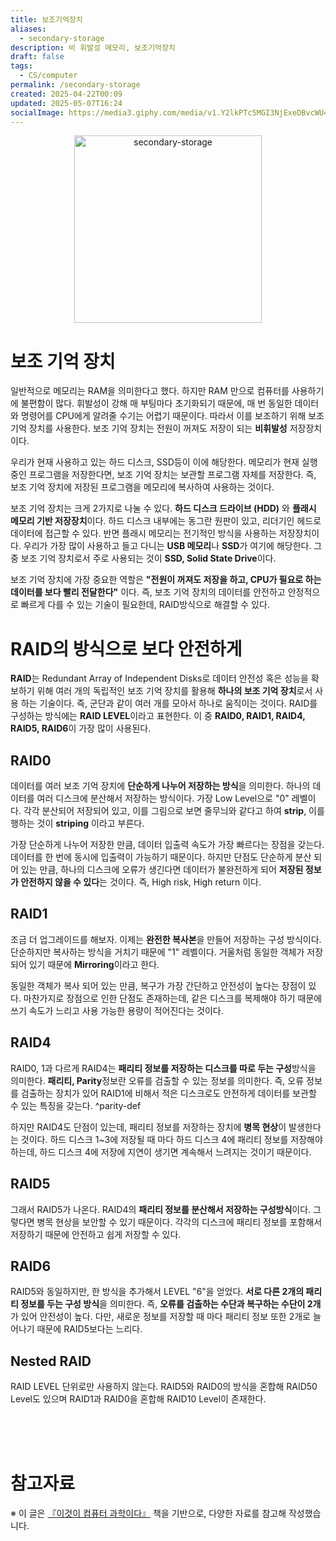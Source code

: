 ```yaml
---
title: 보조기억장치
aliases:
  - secondary-storage
description: 비 휘발성 메모리, 보조기억장치
draft: false
tags:
  - CS/computer
permalink: /secondary-storage
created: 2025-04-22T00:09
updated: 2025-05-07T16:24
socialImage: https://media3.giphy.com/media/v1.Y2lkPTc5MGI3NjExeDBvcWU4MmNwNXowemI5ZDd6dGR2MnF5ZTBodDJmajV5Zmp0cGh0OSZlcD12MV9pbnRlcm5hbF9naWZfYnlfaWQmY3Q9Zw/101IgDtwWFQKti/giphy.gif
---
```

<p align="center">
  <img src="https://media3.giphy.com/media/v1.Y2lkPTc5MGI3NjExeDBvcWU4MmNwNXowemI5ZDd6dGR2MnF5ZTBodDJmajV5Zmp0cGh0OSZlcD12MV9pbnRlcm5hbF9naWZfYnlfaWQmY3Q9Zw/101IgDtwWFQKti/giphy.gif" alt="secondary-storage" width="300">
</p>

# 보조 기억 장치

일반적으로 메모리는 RAM을 의미한다고 했다. 하지만 RAM 만으로 컴퓨터를 사용하기에 불편함이 많다. 휘발성이 강해 매 부팅마다 초기화되기 때문에, 매 번 동일한 데이터와 명령어를 CPU에게 알려줄 수기는 어렵기 때문이다. 따라서 이를 보조하기 위해 보조 기억 장치를 사용한다. 보조 기억 장치는 전원이 꺼져도 저장이 되는 **비휘발성** 저장장치이다. 

우리가 현재 사용하고 있는 하드 디스크, SSD등이 이에 해당한다. 메모리가 현재 실행 중인 프로그램을 저장한다면, 보조 기억 장치는 보관할 프로그램 자체를 저장한다. 즉, 보조 기억 장치에 저장된 프로그램을 메모리에 복사하여 사용하는 것이다. 

보조 기억 장치는 크게 2가지로 나눌 수 있다. **하드 디스크 드라이브 (HDD)** 와 **플래시 메모리 기반 저장장치**이다. 하드 디스크 내부에는 동그란 원판이 있고, 리더기인 헤드로 데이터에 접근할 수 있다. 반면 플래시 메모리는 전기적인 방식을 사용하는 저장장치이다. 우리가 가장 많이 사용하고 들고 다니는 **USB 메모리**나 **SSD**가 여기에 해당한다. 그 중 보조 기억 장치로서 주로 사용되는 것이 **SSD, Solid State Drive**이다. 

보조 기억 장치에 가장 중요한 역할은 **"전원이 꺼져도 저장을 하고, CPU가 필요로 하는 데이터를 보다 빨리 전달한다"** 이다. 즉, 보조 기억 장치의 데이터를 안전하고 안정적으로 빠르게 다를 수 있는 기술이 필요한데, RAID방식으로 해결할 수 있다.
# RAID의 방식으로 보다 안전하게

**RAID**는 Redundant Array of Independent Disks로 데이터 안전성 혹은 성능을 확보하기 위해 여러 개의 독립적인 보조 기억 장치를 활용해 **하나의 보조 기억 장치**로서 사용 하는 기술이다. 즉, 군단과 같이 여러 개를 모아서 하나로 움직이는 것이다. RAID를 구성하는 방식에는 **RAID LEVEL**이라고 표현한다. 이 중 **RAID0, RAID1, RAID4, RAID5, RAID6**이 가장 많이 사용된다.

## RAID0

데이터를 여러 보조 기억 장치에 **단순하게 나누어 저장하는 방식**을 의미한다. 하나의 데이터를 여러 디스크에 분산해서 저장하는 방식이다. 가장 Low Level으로 "0" 레벨이다. 각각 분산되어 저장되어 있고, 이를 그림으로 보면 줄무늬와 같다고 하여 **strip**, 이를 행하는 것이 **striping** 이라고 부른다.  

가장 단순하게 나누어 저장한 만큼, 데이터 입출력 속도가 가장 빠르다는 장점을 갖는다. 데이터를 한 번에 동시에 입출력이 가능하기 때문이다. 하지만 단점도 단순하게 분산 되어 있는 만큼, 하나의 디스크에 오류가 생긴다면 데이터가 불완전하게 되어 **저장된 정보가 안전하지 않을 수 있다**는 것이다. 즉, High risk, High return 이다.

## RAID1

조금 더 업그레이드를 해보자. 이제는 **완전한 복사본**을 만들어 저장하는 구성 방식이다. 단순하지만 복사하는 방식을 거치기 때문에 "1" 레벨이다. 거울처럼 동일한 객체가 저장되어 있기 때문에 **Mirroring**이라고 한다.

동일한 객체가 복사 되어 있는 만큼, 복구가 가장 간단하고 안전성이 높다는 장점이 있다. 마찬가지로 장점으로 인한 단점도 존재하는데, 같은 디스크를 복제해야 하기 때문에 쓰기 속도가 느리고 사용 가능한 용량이 적어진다는 것이다.

## RAID4

RAID0, 1과 다르게 RAID4는 **패리티 정보를 저장하는 디스크를 따로 두는 구성**방식을 의미한다. **패리티, Parity**정보란 오류를 검출할 수 있는 정보를 의미한다. 즉, 오류 정보를 검출하는 장치가 있어 RAID1에 비해서 적은 디스크로도 안전하게 데이터를 보관할 수 있는 특징을 갖는다. 
 ^parity-def
 
하지만 RAID4도 단점이 있는데, 패리티 정보를 저장하는 장치에 **병목 현상**이 발생한다는 것이다. 하드 디스크 1~3에 저장될 때 마다 하드 디스크 4에 패리티 정보를 저장해야 하는데, 하드 디스크 4에 저장에 지연이 생기면 계속해서 느려지는 것이기 때문이다.

## RAID5

그래서 RAID5가 나온다. RAID4의 **패리티 정보를 분산해서 저장하는 구성방식**이다. 그렇다면 병목 현상을 보안할 수 있기 때문이다. 각각의 디스크에 패리티 정보를 포함해서 저장하기 때문에 안전하고 쉽게 저장할 수 있다.

## RAID6

RAID5와 동일하지만, 한 방식을 추가해서 LEVEL "6"을 얻었다. **서로 다른 2개의 패리티 정보를 두는 구성 방식**을 의미한다. 즉, **오류를 검출하는 수단과 복구하는 수단이 2개**가 있어 안전성이 높다. 다만, 새로운 정보를 저장할 때 마다 패리티 정보 또한 2개로 늘어나기 때문에 RAID5보다는 느리다.

## Nested RAID

RAID LEVEL 단위로만 사용하지 않는다. RAID5와  RAID0의 방식을 혼합해 RAID50 Level도 있으며 RAID1과 RAID0을 혼합해 RAID10 Level이 존재한다.

</br></br></br>
# 참고자료

※ 이 글은 [『이것이 컴퓨터 과학이다』](https://product.kyobobook.co.kr/detail/S000214014967) 책을 기반으로, 다양한 자료를 참고해 작성했습니다.